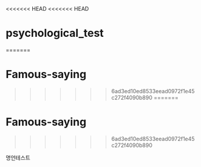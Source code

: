 <<<<<<< HEAD
<<<<<<< HEAD

# psychological_test

=======

# Famous-saying

> > > > > > > 6ad3ed10ed8533eead0972f1e45c272f4090b890
=======
# Famous-saying
>>>>>>> 6ad3ed10ed8533eead0972f1e45c272f4090b890

명언테스트